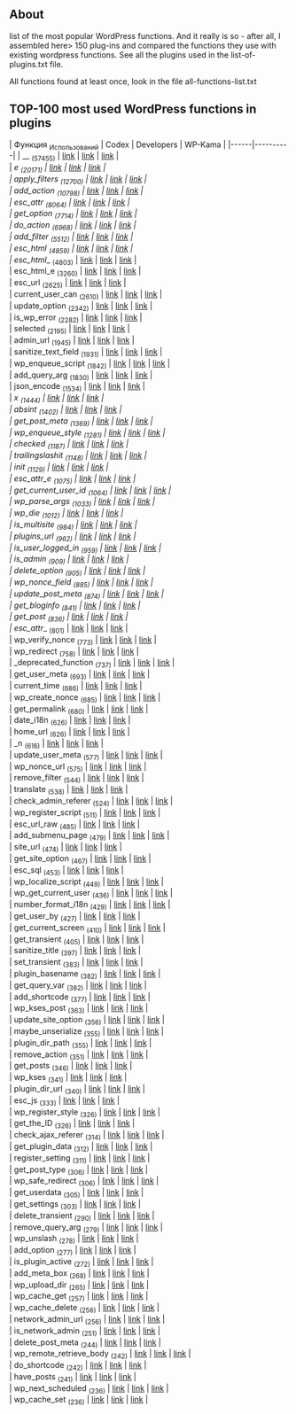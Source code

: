 ## About

list of the most popular WordPress functions. And it really is so - after all, I assembled here> 150 plug-ins and compared the functions they use with existing wordpress functions.
See all the plugins used in the list-of-plugins.txt file.

All functions found at least once, look in the file all-functions-list.txt

## TOP-100 most used WordPress functions in plugins



| Функция <sub>Использований</sub> | Codex | Developers | WP-Kama |
|------|----------|
| __ <sub>(57455)</sub> | [link](https://codex.wordpress.org/Function_Reference/__) | [link](https://developer.wordpress.org/reference/functions/__/) | [link](https://wp-kama.ru/function/__) |  
| _e <sub>(20171)</sub> | [link](https://codex.wordpress.org/Function_Reference/_e) | [link](https://developer.wordpress.org/reference/functions/_e/) | [link](https://wp-kama.ru/function/_e) |  
| apply_filters <sub>(12700)</sub> | [link](https://codex.wordpress.org/Function_Reference/apply_filters) | [link](https://developer.wordpress.org/reference/functions/apply_filters/) | [link](https://wp-kama.ru/function/apply_filters) |  
| add_action <sub>(10798)</sub> | [link](https://codex.wordpress.org/Function_Reference/add_action) | [link](https://developer.wordpress.org/reference/functions/add_action/) | [link](https://wp-kama.ru/function/add_action) |  
| esc_attr <sub>(8064)</sub> | [link](https://codex.wordpress.org/Function_Reference/esc_attr) | [link](https://developer.wordpress.org/reference/functions/esc_attr/) | [link](https://wp-kama.ru/function/esc_attr) |  
| get_option <sub>(7714)</sub> | [link](https://codex.wordpress.org/Function_Reference/get_option) | [link](https://developer.wordpress.org/reference/functions/get_option/) | [link](https://wp-kama.ru/function/get_option) |  
| do_action <sub>(6968)</sub> | [link](https://codex.wordpress.org/Function_Reference/do_action) | [link](https://developer.wordpress.org/reference/functions/do_action/) | [link](https://wp-kama.ru/function/do_action) |  
| add_filter <sub>(5512)</sub> | [link](https://codex.wordpress.org/Function_Reference/add_filter) | [link](https://developer.wordpress.org/reference/functions/add_filter/) | [link](https://wp-kama.ru/function/add_filter) |  
| esc_html <sub>(4859)</sub> | [link](https://codex.wordpress.org/Function_Reference/esc_html) | [link](https://developer.wordpress.org/reference/functions/esc_html/) | [link](https://wp-kama.ru/function/esc_html) |  
| esc_html__ <sub>(4803)</sub> | [link](https://codex.wordpress.org/Function_Reference/esc_html__) | [link](https://developer.wordpress.org/reference/functions/esc_html__/) | [link](https://wp-kama.ru/function/esc_html__) |  
| esc_html_e <sub>(3260)</sub> | [link](https://codex.wordpress.org/Function_Reference/esc_html_e) | [link](https://developer.wordpress.org/reference/functions/esc_html_e/) | [link](https://wp-kama.ru/function/esc_html_e) |  
| esc_url <sub>(2625)</sub> | [link](https://codex.wordpress.org/Function_Reference/esc_url) | [link](https://developer.wordpress.org/reference/functions/esc_url/) | [link](https://wp-kama.ru/function/esc_url) |  
| current_user_can <sub>(2610)</sub> | [link](https://codex.wordpress.org/Function_Reference/current_user_can) | [link](https://developer.wordpress.org/reference/functions/current_user_can/) | [link](https://wp-kama.ru/function/current_user_can) |  
| update_option <sub>(2342)</sub> | [link](https://codex.wordpress.org/Function_Reference/update_option) | [link](https://developer.wordpress.org/reference/functions/update_option/) | [link](https://wp-kama.ru/function/update_option) |  
| is_wp_error <sub>(2282)</sub> | [link](https://codex.wordpress.org/Function_Reference/is_wp_error) | [link](https://developer.wordpress.org/reference/functions/is_wp_error/) | [link](https://wp-kama.ru/function/is_wp_error) |  
| selected <sub>(2195)</sub> | [link](https://codex.wordpress.org/Function_Reference/selected) | [link](https://developer.wordpress.org/reference/functions/selected/) | [link](https://wp-kama.ru/function/selected) |  
| admin_url <sub>(1945)</sub> | [link](https://codex.wordpress.org/Function_Reference/admin_url) | [link](https://developer.wordpress.org/reference/functions/admin_url/) | [link](https://wp-kama.ru/function/admin_url) |  
| sanitize_text_field <sub>(1931)</sub> | [link](https://codex.wordpress.org/Function_Reference/sanitize_text_field) | [link](https://developer.wordpress.org/reference/functions/sanitize_text_field/) | [link](https://wp-kama.ru/function/sanitize_text_field) |  
| wp_enqueue_script <sub>(1842)</sub> | [link](https://codex.wordpress.org/Function_Reference/wp_enqueue_script) | [link](https://developer.wordpress.org/reference/functions/wp_enqueue_script/) | [link](https://wp-kama.ru/function/wp_enqueue_script) |  
| add_query_arg <sub>(1830)</sub> | [link](https://codex.wordpress.org/Function_Reference/add_query_arg) | [link](https://developer.wordpress.org/reference/functions/add_query_arg/) | [link](https://wp-kama.ru/function/add_query_arg) |  
| json_encode <sub>(1534)</sub> | [link](https://codex.wordpress.org/Function_Reference/json_encode) | [link](https://developer.wordpress.org/reference/functions/json_encode/) | [link](https://wp-kama.ru/function/json_encode) |  
| _x <sub>(1444)</sub> | [link](https://codex.wordpress.org/Function_Reference/_x) | [link](https://developer.wordpress.org/reference/functions/_x/) | [link](https://wp-kama.ru/function/_x) |  
| absint <sub>(1402)</sub> | [link](https://codex.wordpress.org/Function_Reference/absint) | [link](https://developer.wordpress.org/reference/functions/absint/) | [link](https://wp-kama.ru/function/absint) |  
| get_post_meta <sub>(1369)</sub> | [link](https://codex.wordpress.org/Function_Reference/get_post_meta) | [link](https://developer.wordpress.org/reference/functions/get_post_meta/) | [link](https://wp-kama.ru/function/get_post_meta) |  
| wp_enqueue_style <sub>(1281)</sub> | [link](https://codex.wordpress.org/Function_Reference/wp_enqueue_style) | [link](https://developer.wordpress.org/reference/functions/wp_enqueue_style/) | [link](https://wp-kama.ru/function/wp_enqueue_style) |  
| checked <sub>(1187)</sub> | [link](https://codex.wordpress.org/Function_Reference/checked) | [link](https://developer.wordpress.org/reference/functions/checked/) | [link](https://wp-kama.ru/function/checked) |  
| trailingslashit <sub>(1148)</sub> | [link](https://codex.wordpress.org/Function_Reference/trailingslashit) | [link](https://developer.wordpress.org/reference/functions/trailingslashit/) | [link](https://wp-kama.ru/function/trailingslashit) |  
| init <sub>(1129)</sub> | [link](https://codex.wordpress.org/Function_Reference/init) | [link](https://developer.wordpress.org/reference/functions/init/) | [link](https://wp-kama.ru/function/init) |  
| esc_attr_e <sub>(1075)</sub> | [link](https://codex.wordpress.org/Function_Reference/esc_attr_e) | [link](https://developer.wordpress.org/reference/functions/esc_attr_e/) | [link](https://wp-kama.ru/function/esc_attr_e) |  
| get_current_user_id <sub>(1064)</sub> | [link](https://codex.wordpress.org/Function_Reference/get_current_user_id) | [link](https://developer.wordpress.org/reference/functions/get_current_user_id/) | [link](https://wp-kama.ru/function/get_current_user_id) |  
| wp_parse_args <sub>(1033)</sub> | [link](https://codex.wordpress.org/Function_Reference/wp_parse_args) | [link](https://developer.wordpress.org/reference/functions/wp_parse_args/) | [link](https://wp-kama.ru/function/wp_parse_args) |  
| wp_die <sub>(1012)</sub> | [link](https://codex.wordpress.org/Function_Reference/wp_die) | [link](https://developer.wordpress.org/reference/functions/wp_die/) | [link](https://wp-kama.ru/function/wp_die) |  
| is_multisite <sub>(984)</sub> | [link](https://codex.wordpress.org/Function_Reference/is_multisite) | [link](https://developer.wordpress.org/reference/functions/is_multisite/) | [link](https://wp-kama.ru/function/is_multisite) |  
| plugins_url <sub>(962)</sub> | [link](https://codex.wordpress.org/Function_Reference/plugins_url) | [link](https://developer.wordpress.org/reference/functions/plugins_url/) | [link](https://wp-kama.ru/function/plugins_url) |  
| is_user_logged_in <sub>(959)</sub> | [link](https://codex.wordpress.org/Function_Reference/is_user_logged_in) | [link](https://developer.wordpress.org/reference/functions/is_user_logged_in/) | [link](https://wp-kama.ru/function/is_user_logged_in) |  
| is_admin <sub>(909)</sub> | [link](https://codex.wordpress.org/Function_Reference/is_admin) | [link](https://developer.wordpress.org/reference/functions/is_admin/) | [link](https://wp-kama.ru/function/is_admin) |  
| delete_option <sub>(905)</sub> | [link](https://codex.wordpress.org/Function_Reference/delete_option) | [link](https://developer.wordpress.org/reference/functions/delete_option/) | [link](https://wp-kama.ru/function/delete_option) |  
| wp_nonce_field <sub>(885)</sub> | [link](https://codex.wordpress.org/Function_Reference/wp_nonce_field) | [link](https://developer.wordpress.org/reference/functions/wp_nonce_field/) | [link](https://wp-kama.ru/function/wp_nonce_field) |  
| update_post_meta <sub>(874)</sub> | [link](https://codex.wordpress.org/Function_Reference/update_post_meta) | [link](https://developer.wordpress.org/reference/functions/update_post_meta/) | [link](https://wp-kama.ru/function/update_post_meta) |  
| get_bloginfo <sub>(841)</sub> | [link](https://codex.wordpress.org/Function_Reference/get_bloginfo) | [link](https://developer.wordpress.org/reference/functions/get_bloginfo/) | [link](https://wp-kama.ru/function/get_bloginfo) |  
| get_post <sub>(836)</sub> | [link](https://codex.wordpress.org/Function_Reference/get_post) | [link](https://developer.wordpress.org/reference/functions/get_post/) | [link](https://wp-kama.ru/function/get_post) |  
| esc_attr__ <sub>(801)</sub> | [link](https://codex.wordpress.org/Function_Reference/esc_attr__) | [link](https://developer.wordpress.org/reference/functions/esc_attr__/) | [link](https://wp-kama.ru/function/esc_attr__) |  
| wp_verify_nonce <sub>(773)</sub> | [link](https://codex.wordpress.org/Function_Reference/wp_verify_nonce) | [link](https://developer.wordpress.org/reference/functions/wp_verify_nonce/) | [link](https://wp-kama.ru/function/wp_verify_nonce) |  
| wp_redirect <sub>(758)</sub> | [link](https://codex.wordpress.org/Function_Reference/wp_redirect) | [link](https://developer.wordpress.org/reference/functions/wp_redirect/) | [link](https://wp-kama.ru/function/wp_redirect) |  
| _deprecated_function <sub>(737)</sub> | [link](https://codex.wordpress.org/Function_Reference/_deprecated_function) | [link](https://developer.wordpress.org/reference/functions/_deprecated_function/) | [link](https://wp-kama.ru/function/_deprecated_function) |  
| get_user_meta <sub>(693)</sub> | [link](https://codex.wordpress.org/Function_Reference/get_user_meta) | [link](https://developer.wordpress.org/reference/functions/get_user_meta/) | [link](https://wp-kama.ru/function/get_user_meta) |  
| current_time <sub>(686)</sub> | [link](https://codex.wordpress.org/Function_Reference/current_time) | [link](https://developer.wordpress.org/reference/functions/current_time/) | [link](https://wp-kama.ru/function/current_time) |  
| wp_create_nonce <sub>(685)</sub> | [link](https://codex.wordpress.org/Function_Reference/wp_create_nonce) | [link](https://developer.wordpress.org/reference/functions/wp_create_nonce/) | [link](https://wp-kama.ru/function/wp_create_nonce) |  
| get_permalink <sub>(680)</sub> | [link](https://codex.wordpress.org/Function_Reference/get_permalink) | [link](https://developer.wordpress.org/reference/functions/get_permalink/) | [link](https://wp-kama.ru/function/get_permalink) |  
| date_i18n <sub>(626)</sub> | [link](https://codex.wordpress.org/Function_Reference/date_i18n) | [link](https://developer.wordpress.org/reference/functions/date_i18n/) | [link](https://wp-kama.ru/function/date_i18n) |  
| home_url <sub>(626)</sub> | [link](https://codex.wordpress.org/Function_Reference/home_url) | [link](https://developer.wordpress.org/reference/functions/home_url/) | [link](https://wp-kama.ru/function/home_url) |  
| _n <sub>(616)</sub> | [link](https://codex.wordpress.org/Function_Reference/_n) | [link](https://developer.wordpress.org/reference/functions/_n/) | [link](https://wp-kama.ru/function/_n) |  
| update_user_meta <sub>(577)</sub> | [link](https://codex.wordpress.org/Function_Reference/update_user_meta) | [link](https://developer.wordpress.org/reference/functions/update_user_meta/) | [link](https://wp-kama.ru/function/update_user_meta) |  
| wp_nonce_url <sub>(575)</sub> | [link](https://codex.wordpress.org/Function_Reference/wp_nonce_url) | [link](https://developer.wordpress.org/reference/functions/wp_nonce_url/) | [link](https://wp-kama.ru/function/wp_nonce_url) |  
| remove_filter <sub>(544)</sub> | [link](https://codex.wordpress.org/Function_Reference/remove_filter) | [link](https://developer.wordpress.org/reference/functions/remove_filter/) | [link](https://wp-kama.ru/function/remove_filter) |  
| translate <sub>(538)</sub> | [link](https://codex.wordpress.org/Function_Reference/translate) | [link](https://developer.wordpress.org/reference/functions/translate/) | [link](https://wp-kama.ru/function/translate) |  
| check_admin_referer <sub>(524)</sub> | [link](https://codex.wordpress.org/Function_Reference/check_admin_referer) | [link](https://developer.wordpress.org/reference/functions/check_admin_referer/) | [link](https://wp-kama.ru/function/check_admin_referer) |  
| wp_register_script <sub>(511)</sub> | [link](https://codex.wordpress.org/Function_Reference/wp_register_script) | [link](https://developer.wordpress.org/reference/functions/wp_register_script/) | [link](https://wp-kama.ru/function/wp_register_script) |  
| esc_url_raw <sub>(485)</sub> | [link](https://codex.wordpress.org/Function_Reference/esc_url_raw) | [link](https://developer.wordpress.org/reference/functions/esc_url_raw/) | [link](https://wp-kama.ru/function/esc_url_raw) |  
| add_submenu_page <sub>(479)</sub> | [link](https://codex.wordpress.org/Function_Reference/add_submenu_page) | [link](https://developer.wordpress.org/reference/functions/add_submenu_page/) | [link](https://wp-kama.ru/function/add_submenu_page) |  
| site_url <sub>(474)</sub> | [link](https://codex.wordpress.org/Function_Reference/site_url) | [link](https://developer.wordpress.org/reference/functions/site_url/) | [link](https://wp-kama.ru/function/site_url) |  
| get_site_option <sub>(467)</sub> | [link](https://codex.wordpress.org/Function_Reference/get_site_option) | [link](https://developer.wordpress.org/reference/functions/get_site_option/) | [link](https://wp-kama.ru/function/get_site_option) |  
| esc_sql <sub>(453)</sub> | [link](https://codex.wordpress.org/Function_Reference/esc_sql) | [link](https://developer.wordpress.org/reference/functions/esc_sql/) | [link](https://wp-kama.ru/function/esc_sql) |  
| wp_localize_script <sub>(449)</sub> | [link](https://codex.wordpress.org/Function_Reference/wp_localize_script) | [link](https://developer.wordpress.org/reference/functions/wp_localize_script/) | [link](https://wp-kama.ru/function/wp_localize_script) |  
| wp_get_current_user <sub>(436)</sub> | [link](https://codex.wordpress.org/Function_Reference/wp_get_current_user) | [link](https://developer.wordpress.org/reference/functions/wp_get_current_user/) | [link](https://wp-kama.ru/function/wp_get_current_user) |  
| number_format_i18n <sub>(429)</sub> | [link](https://codex.wordpress.org/Function_Reference/number_format_i18n) | [link](https://developer.wordpress.org/reference/functions/number_format_i18n/) | [link](https://wp-kama.ru/function/number_format_i18n) |  
| get_user_by <sub>(427)</sub> | [link](https://codex.wordpress.org/Function_Reference/get_user_by) | [link](https://developer.wordpress.org/reference/functions/get_user_by/) | [link](https://wp-kama.ru/function/get_user_by) |  
| get_current_screen <sub>(410)</sub> | [link](https://codex.wordpress.org/Function_Reference/get_current_screen) | [link](https://developer.wordpress.org/reference/functions/get_current_screen/) | [link](https://wp-kama.ru/function/get_current_screen) |  
| get_transient <sub>(405)</sub> | [link](https://codex.wordpress.org/Function_Reference/get_transient) | [link](https://developer.wordpress.org/reference/functions/get_transient/) | [link](https://wp-kama.ru/function/get_transient) |  
| sanitize_title <sub>(397)</sub> | [link](https://codex.wordpress.org/Function_Reference/sanitize_title) | [link](https://developer.wordpress.org/reference/functions/sanitize_title/) | [link](https://wp-kama.ru/function/sanitize_title) |  
| set_transient <sub>(383)</sub> | [link](https://codex.wordpress.org/Function_Reference/set_transient) | [link](https://developer.wordpress.org/reference/functions/set_transient/) | [link](https://wp-kama.ru/function/set_transient) |  
| plugin_basename <sub>(382)</sub> | [link](https://codex.wordpress.org/Function_Reference/plugin_basename) | [link](https://developer.wordpress.org/reference/functions/plugin_basename/) | [link](https://wp-kama.ru/function/plugin_basename) |  
| get_query_var <sub>(382)</sub> | [link](https://codex.wordpress.org/Function_Reference/get_query_var) | [link](https://developer.wordpress.org/reference/functions/get_query_var/) | [link](https://wp-kama.ru/function/get_query_var) |  
| add_shortcode <sub>(377)</sub> | [link](https://codex.wordpress.org/Function_Reference/add_shortcode) | [link](https://developer.wordpress.org/reference/functions/add_shortcode/) | [link](https://wp-kama.ru/function/add_shortcode) |  
| wp_kses_post <sub>(363)</sub> | [link](https://codex.wordpress.org/Function_Reference/wp_kses_post) | [link](https://developer.wordpress.org/reference/functions/wp_kses_post/) | [link](https://wp-kama.ru/function/wp_kses_post) |  
| update_site_option <sub>(356)</sub> | [link](https://codex.wordpress.org/Function_Reference/update_site_option) | [link](https://developer.wordpress.org/reference/functions/update_site_option/) | [link](https://wp-kama.ru/function/update_site_option) |  
| maybe_unserialize <sub>(355)</sub> | [link](https://codex.wordpress.org/Function_Reference/maybe_unserialize) | [link](https://developer.wordpress.org/reference/functions/maybe_unserialize/) | [link](https://wp-kama.ru/function/maybe_unserialize) |  
| plugin_dir_path <sub>(355)</sub> | [link](https://codex.wordpress.org/Function_Reference/plugin_dir_path) | [link](https://developer.wordpress.org/reference/functions/plugin_dir_path/) | [link](https://wp-kama.ru/function/plugin_dir_path) |  
| remove_action <sub>(351)</sub> | [link](https://codex.wordpress.org/Function_Reference/remove_action) | [link](https://developer.wordpress.org/reference/functions/remove_action/) | [link](https://wp-kama.ru/function/remove_action) |  
| get_posts <sub>(346)</sub> | [link](https://codex.wordpress.org/Function_Reference/get_posts) | [link](https://developer.wordpress.org/reference/functions/get_posts/) | [link](https://wp-kama.ru/function/get_posts) |  
| wp_kses <sub>(341)</sub> | [link](https://codex.wordpress.org/Function_Reference/wp_kses) | [link](https://developer.wordpress.org/reference/functions/wp_kses/) | [link](https://wp-kama.ru/function/wp_kses) |  
| plugin_dir_url <sub>(340)</sub> | [link](https://codex.wordpress.org/Function_Reference/plugin_dir_url) | [link](https://developer.wordpress.org/reference/functions/plugin_dir_url/) | [link](https://wp-kama.ru/function/plugin_dir_url) |  
| esc_js <sub>(333)</sub> | [link](https://codex.wordpress.org/Function_Reference/esc_js) | [link](https://developer.wordpress.org/reference/functions/esc_js/) | [link](https://wp-kama.ru/function/esc_js) |  
| wp_register_style <sub>(326)</sub> | [link](https://codex.wordpress.org/Function_Reference/wp_register_style) | [link](https://developer.wordpress.org/reference/functions/wp_register_style/) | [link](https://wp-kama.ru/function/wp_register_style) |  
| get_the_ID <sub>(326)</sub> | [link](https://codex.wordpress.org/Function_Reference/get_the_ID) | [link](https://developer.wordpress.org/reference/functions/get_the_ID/) | [link](https://wp-kama.ru/function/get_the_ID) |  
| check_ajax_referer <sub>(314)</sub> | [link](https://codex.wordpress.org/Function_Reference/check_ajax_referer) | [link](https://developer.wordpress.org/reference/functions/check_ajax_referer/) | [link](https://wp-kama.ru/function/check_ajax_referer) |  
| get_plugin_data <sub>(312)</sub> | [link](https://codex.wordpress.org/Function_Reference/get_plugin_data) | [link](https://developer.wordpress.org/reference/functions/get_plugin_data/) | [link](https://wp-kama.ru/function/get_plugin_data) |  
| register_setting <sub>(311)</sub> | [link](https://codex.wordpress.org/Function_Reference/register_setting) | [link](https://developer.wordpress.org/reference/functions/register_setting/) | [link](https://wp-kama.ru/function/register_setting) |  
| get_post_type <sub>(306)</sub> | [link](https://codex.wordpress.org/Function_Reference/get_post_type) | [link](https://developer.wordpress.org/reference/functions/get_post_type/) | [link](https://wp-kama.ru/function/get_post_type) |  
| wp_safe_redirect <sub>(306)</sub> | [link](https://codex.wordpress.org/Function_Reference/wp_safe_redirect) | [link](https://developer.wordpress.org/reference/functions/wp_safe_redirect/) | [link](https://wp-kama.ru/function/wp_safe_redirect) |  
| get_userdata <sub>(305)</sub> | [link](https://codex.wordpress.org/Function_Reference/get_userdata) | [link](https://developer.wordpress.org/reference/functions/get_userdata/) | [link](https://wp-kama.ru/function/get_userdata) |  
| get_settings <sub>(303)</sub> | [link](https://codex.wordpress.org/Function_Reference/get_settings) | [link](https://developer.wordpress.org/reference/functions/get_settings/) | [link](https://wp-kama.ru/function/get_settings) |  
| delete_transient <sub>(290)</sub> | [link](https://codex.wordpress.org/Function_Reference/delete_transient) | [link](https://developer.wordpress.org/reference/functions/delete_transient/) | [link](https://wp-kama.ru/function/delete_transient) |  
| remove_query_arg <sub>(279)</sub> | [link](https://codex.wordpress.org/Function_Reference/remove_query_arg) | [link](https://developer.wordpress.org/reference/functions/remove_query_arg/) | [link](https://wp-kama.ru/function/remove_query_arg) |  
| wp_unslash <sub>(278)</sub> | [link](https://codex.wordpress.org/Function_Reference/wp_unslash) | [link](https://developer.wordpress.org/reference/functions/wp_unslash/) | [link](https://wp-kama.ru/function/wp_unslash) |  
| add_option <sub>(277)</sub> | [link](https://codex.wordpress.org/Function_Reference/add_option) | [link](https://developer.wordpress.org/reference/functions/add_option/) | [link](https://wp-kama.ru/function/add_option) |  
| is_plugin_active <sub>(272)</sub> | [link](https://codex.wordpress.org/Function_Reference/is_plugin_active) | [link](https://developer.wordpress.org/reference/functions/is_plugin_active/) | [link](https://wp-kama.ru/function/is_plugin_active) |  
| add_meta_box <sub>(268)</sub> | [link](https://codex.wordpress.org/Function_Reference/add_meta_box) | [link](https://developer.wordpress.org/reference/functions/add_meta_box/) | [link](https://wp-kama.ru/function/add_meta_box) |  
| wp_upload_dir <sub>(265)</sub> | [link](https://codex.wordpress.org/Function_Reference/wp_upload_dir) | [link](https://developer.wordpress.org/reference/functions/wp_upload_dir/) | [link](https://wp-kama.ru/function/wp_upload_dir) |  
| wp_cache_get <sub>(257)</sub> | [link](https://codex.wordpress.org/Function_Reference/wp_cache_get) | [link](https://developer.wordpress.org/reference/functions/wp_cache_get/) | [link](https://wp-kama.ru/function/wp_cache_get) |  
| wp_cache_delete <sub>(256)</sub> | [link](https://codex.wordpress.org/Function_Reference/wp_cache_delete) | [link](https://developer.wordpress.org/reference/functions/wp_cache_delete/) | [link](https://wp-kama.ru/function/wp_cache_delete) |  
| network_admin_url <sub>(256)</sub> | [link](https://codex.wordpress.org/Function_Reference/network_admin_url) | [link](https://developer.wordpress.org/reference/functions/network_admin_url/) | [link](https://wp-kama.ru/function/network_admin_url) |  
| is_network_admin <sub>(251)</sub> | [link](https://codex.wordpress.org/Function_Reference/is_network_admin) | [link](https://developer.wordpress.org/reference/functions/is_network_admin/) | [link](https://wp-kama.ru/function/is_network_admin) |  
| delete_post_meta <sub>(244)</sub> | [link](https://codex.wordpress.org/Function_Reference/delete_post_meta) | [link](https://developer.wordpress.org/reference/functions/delete_post_meta/) | [link](https://wp-kama.ru/function/delete_post_meta) |  
| wp_remote_retrieve_body <sub>(242)</sub> | [link](https://codex.wordpress.org/Function_Reference/wp_remote_retrieve_body) | [link](https://developer.wordpress.org/reference/functions/wp_remote_retrieve_body/) | [link](https://wp-kama.ru/function/wp_remote_retrieve_body) |  
| do_shortcode <sub>(242)</sub> | [link](https://codex.wordpress.org/Function_Reference/do_shortcode) | [link](https://developer.wordpress.org/reference/functions/do_shortcode/) | [link](https://wp-kama.ru/function/do_shortcode) |  
| have_posts <sub>(241)</sub> | [link](https://codex.wordpress.org/Function_Reference/have_posts) | [link](https://developer.wordpress.org/reference/functions/have_posts/) | [link](https://wp-kama.ru/function/have_posts) |  
| wp_next_scheduled <sub>(236)</sub> | [link](https://codex.wordpress.org/Function_Reference/wp_next_scheduled) | [link](https://developer.wordpress.org/reference/functions/wp_next_scheduled/) | [link](https://wp-kama.ru/function/wp_next_scheduled) |  
| wp_cache_set <sub>(236)</sub> | [link](https://codex.wordpress.org/Function_Reference/wp_cache_set) | [link](https://developer.wordpress.org/reference/functions/wp_cache_set/) | [link](https://wp-kama.ru/function/wp_cache_set) |  

